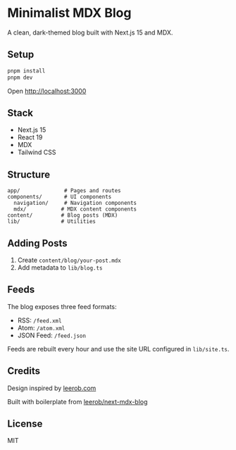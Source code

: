 # Minimalist MDX Blog

A clean, dark-themed blog built with Next.js 15 and MDX.

## Setup

```bash
pnpm install
pnpm dev
```

Open [http://localhost:3000](http://localhost:3000)

## Stack

- Next.js 15
- React 19
- MDX
- Tailwind CSS
 

## Structure

```text
app/              # Pages and routes
components/       # UI components
  navigation/     # Navigation components
  mdx/           # MDX content components
content/         # Blog posts (MDX)
lib/             # Utilities
```

## Adding Posts

1. Create `content/blog/your-post.mdx`
2. Add metadata to `lib/blog.ts`

## Feeds

The blog exposes three feed formats:

- RSS: `/feed.xml`
- Atom: `/atom.xml`
- JSON Feed: `/feed.json`

Feeds are rebuilt every hour and use the site URL configured in `lib/site.ts`.

## Credits

Design inspired by [leerob.com](https://leerob.com/)

Built with boilerplate from [leerob/next-mdx-blog](https://github.com/leerob/next-mdx-blog)

## License

MIT
